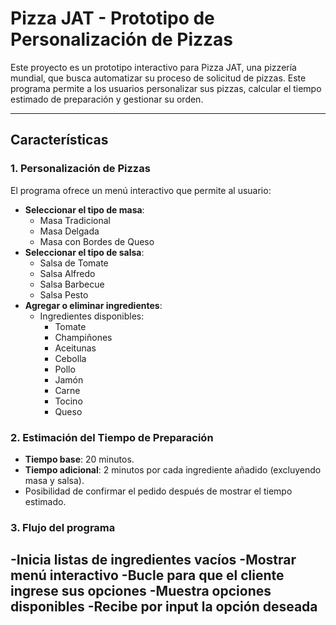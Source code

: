 # Pizza JAT - Prototipo de Personalización de Pizzas

Este proyecto es un prototipo interactivo para Pizza JAT, una pizzería mundial, que busca automatizar su proceso de solicitud de pizzas. Este programa permite a los usuarios personalizar sus pizzas, calcular el tiempo estimado de preparación y gestionar su orden.

---

## Características

### 1. Personalización de Pizzas
El programa ofrece un menú interactivo que permite al usuario:
- **Seleccionar el tipo de masa**:
  - Masa Tradicional
  - Masa Delgada
  - Masa con Bordes de Queso
- **Seleccionar el tipo de salsa**:
  - Salsa de Tomate
  - Salsa Alfredo
  - Salsa Barbecue
  - Salsa Pesto
- **Agregar o eliminar ingredientes**:
  - Ingredientes disponibles:
    - Tomate
    - Champiñones
    - Aceitunas
    - Cebolla
    - Pollo
    - Jamón
    - Carne
    - Tocino
    - Queso

### 2. Estimación del Tiempo de Preparación
- **Tiempo base**: 20 minutos.
- **Tiempo adicional**: 2 minutos por cada ingrediente añadido (excluyendo masa y salsa).
- Posibilidad de confirmar el pedido después de mostrar el tiempo estimado.

### 3. Flujo del programa

-Inicia listas de ingredientes vacíos
-Mostrar menú interactivo
-Bucle para que el cliente ingrese sus opciones
-Muestra opciones disponibles
-Recibe por input la opción deseada
-
